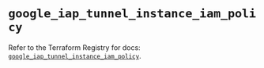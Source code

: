# `google_iap_tunnel_instance_iam_policy`

Refer to the Terraform Registry for docs: [`google_iap_tunnel_instance_iam_policy`](https://registry.terraform.io/providers/hashicorp/google/6.49.0/docs/resources/iap_tunnel_instance_iam_policy).
